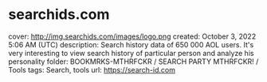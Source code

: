 # searchids.com

cover: http://img.searchids.com/images/logo.png
created: October 3, 2022 5:06 AM (UTC)
description: Search history data of 650 000 AOL users. It's very interesting to view search history of particular person and analyze his personality
folder: BOOKMRKS-MTHRFCKR / SEARCH PARTY MTHRFCKR! / Tools
tags: Search, tools
url: https://search-id.com